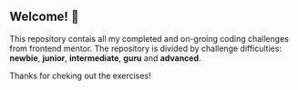 ## Welcome! 👋

This repository contais all my completed and on-groing coding challenges from frontend mentor.
The repository is divided by challenge difficulties: **newbie**, **junior**, **intermediate**, **guru** and **advanced**.

Thanks for cheking out the exercises!
